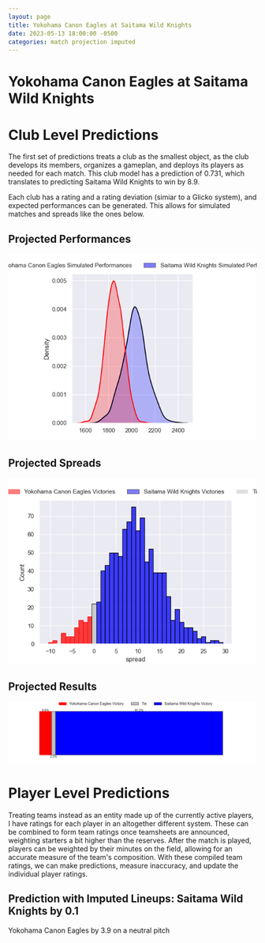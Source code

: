 ```yaml
---  
layout: page  
title: Yokohama Canon Eagles at Saitama Wild Knights  
date: 2023-05-13 18:00:00 -0500  
categories: match projection imputed  
---
```

# Yokohama Canon Eagles at Saitama Wild Knights

# Club Level Predictions


The first set of predictions treats a club as the smallest object, as the club develops its members, organizes a gameplan, and deploys its players as needed for each match. This club model has a prediction of 0.731, which translates to predicting Saitama Wild Knights to win by 8.9.

Each club has a rating and a rating deviation (simiar to a Glicko system), and expected performances can be generated. This allows for simulated matches and spreads like the ones below.
## Projected Performances


![Projected Performances](plots/performances_2023-05-13-SaitamaWildKnights-YokohamaCanonEagles.png)
## Projected Spreads


![Projected Spreads](plots/spreads_2023-05-13-SaitamaWildKnights-YokohamaCanonEagles.png)
## Projected Results


![Projected Results](plots/resultbar_2023-05-13-SaitamaWildKnights-YokohamaCanonEagles.png)
# Player Level Predictions


Treating teams instead as an entity made up of the currently active players, I have ratings for each player in an altogether different system. These can be combined to form team ratings once teamsheets are announced, weighting starters a bit higher than the reserves. After the match is played, players can be weighted by their minutes on the field, allowing for an accurate measure of the team's composition. With these compiled team ratings, we can make predictions, measure inaccuracy, and update the individual player ratings.
## Prediction with Imputed Lineups: Saitama Wild Knights by 0.1


Yokohama Canon Eagles by 3.9 on a neutral pitch

